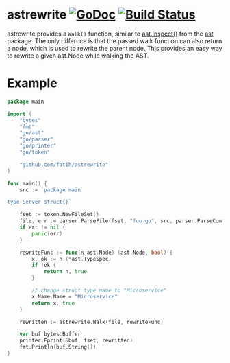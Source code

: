 # astrewrite [![GoDoc](http://img.shields.io/badge/go-documentation-blue.svg?style=flat-square)](http://godoc.org/github.com/fatih/astrewrite) [![Build Status](http://img.shields.io/travis/fatih/astrewrite.svg?style=flat-square)](https://travis-ci.org/fatih/astrewrite)

astrewrite provides a `Walk()` function, similar to [ast.Inspect()](https://godoc.org/go/ast#Inspect) from the
[ast](https://godoc.org/go/ast) package. The only differnce is that the passed walk function can also
return a node, which is used to rewrite the parent node.  This provides an easy
way to rewrite a given ast.Node while walking the AST.

# Example

```go
package main

import (
	"bytes"
	"fmt"
	"go/ast"
	"go/parser"
	"go/printer"
	"go/token"

	"github.com/fatih/astrewrite"
)

func main() {
	src := `package main

type Server struct{}`

	fset := token.NewFileSet()
	file, err := parser.ParseFile(fset, "foo.go", src, parser.ParseComments)
	if err != nil {
		panic(err)
	}

	rewriteFunc := func(n ast.Node) (ast.Node, bool) {
		x, ok := n.(*ast.TypeSpec)
		if !ok {
			return n, true
		}

		// change struct type name to "Microservice"
		x.Name.Name = "Microservice"
		return x, true
	}

	rewritten := astrewrite.Walk(file, rewriteFunc)

	var buf bytes.Buffer
	printer.Fprint(&buf, fset, rewritten)
	fmt.Println(buf.String())
}
```

